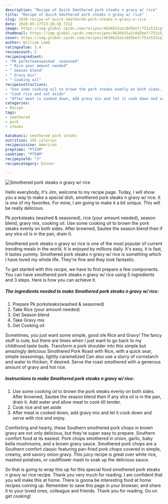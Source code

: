 ```yaml
---
description: "Recipe of Quick Smothered pork steaks n gravy w/ rice"
title: "Recipe of Quick Smothered pork steaks n gravy w/ rice"
slug: 1838-recipe-of-quick-smothered-pork-steaks-n-gravy-w-rice
date: 2020-05-17T23:36:58.721Z
image: https://img-global.cpcdn.com/recipes/4636b15a2c8d5bef/751x532cq70/smothered-pork-steaks-n-gravy-w-rice-recipe-main-photo.jpg
thumbnail: https://img-global.cpcdn.com/recipes/4636b15a2c8d5bef/751x532cq70/smothered-pork-steaks-n-gravy-w-rice-recipe-main-photo.jpg
cover: https://img-global.cpcdn.com/recipes/4636b15a2c8d5bef/751x532cq70/smothered-pork-steaks-n-gravy-w-rice-recipe-main-photo.jpg
author: William Lamb
ratingvalue: 3.4
reviewcount: 5
recipeingredient:
- "Pk porksteakswashed  seasoned"
- " Rice your amount needed"
- " Season blend"
- " Gravy mix"
- " Cooking oil"
recipeinstructions:
- "Use some cooking oil to brown the pork steaks evenly on both sides. After browned, Sautee the season blend then if any xtra oil is in the pan, drain it. Add water and allow meat to cook till tender."
- "Cook rice and set aside"
- "After meat is cooked down, add gravy mix and let it cook down and serve with rice and enjoy."
categories:
- Recipe
tags:
- smothered
- pork
- steaks

katakunci: smothered pork steaks 
nutrition: 195 calories
recipecuisine: American
preptime: "PT33M"
cooktime: "PT50M"
recipeyield: "3"
recipecategory: Dinner

---
```



![Smothered pork steaks n gravy w/ rice](https://img-global.cpcdn.com/recipes/4636b15a2c8d5bef/751x532cq70/smothered-pork-steaks-n-gravy-w-rice-recipe-main-photo.jpg)

Hello everybody, it's Jim, welcome to my recipe page. Today, I will show you a way to make a special dish, smothered pork steaks n gravy w/ rice. It is one of my favorites. For mine, I am going to make it a bit unique. This will be really delicious.

Pk porksteaks (washed &amp; seasoned), rice (your amount needed), season blend, gravy mix, cooking oil. Use some cooking oil to brown the pork steaks evenly on both sides. After browned, Sautee the season blend then if any xtra oil is in the pan, drain it.

Smothered pork steaks n gravy w/ rice is one of the most popular of current trending meals in the world. It is enjoyed by millions daily. It's easy, it is fast, it tastes yummy. Smothered pork steaks n gravy w/ rice is something which I have loved my whole life. They're fine and they look fantastic.


To get started with this recipe, we have to first prepare a few components. You can have smothered pork steaks n gravy w/ rice using 5 ingredients and 3 steps. Here is how you can achieve it.

<!--inarticleads1-->

##### The ingredients needed to make Smothered pork steaks n gravy w/ rice:

1. Prepare Pk porksteaks(washed &amp; seasoned)
1. Take  Rice (your amount needed)
1. Get  Season blend
1. Take  Gravy mix
1. Get  Cooking oil


Sometimes, you just want some simple, good ole Rice and Gravy! The fancy stuff is cute, but there are times when I just want to go back to my childhood taste buds. Transform a pork shoulder into this simple but amazingly delicious Smothered Pork Roast with Rice, with a quick sear, simple seasonings, lightly caramelized Can also use a slurry of cornstarch and water to thicken, if desired. Serve the roast smothered with a generous amount of gravy and hot rice. 

<!--inarticleads2-->

##### Instructions to make Smothered pork steaks n gravy w/ rice:

1. Use some cooking oil to brown the pork steaks evenly on both sides. After browned, Sautee the season blend then if any xtra oil is in the pan, drain it. Add water and allow meat to cook till tender.
1. Cook rice and set aside
1. After meat is cooked down, add gravy mix and let it cook down and serve with rice and enjoy.


Comforting and hearty, these Southern smothered pork chops in brown gravy are not only delicious, but they&#39;re super easy to prepare. Southern comfort food at its easiest. Pork chops smothered in onion, garlic, baby bella mushrooms, and a brown gravy sauce. Smothered pork chops are a Southern comfort classic featuring pan-fried pork chops covered in simple, creamy, and savory onion gravy. This juicy recipe is great over white rice, mashed potatoes, or cauliflower mash to soak up the delicious sauce. 

So that is going to wrap this up for this special food smothered pork steaks n gravy w/ rice recipe. Thank you very much for reading. I am confident that you will make this at home. There is gonna be interesting food at home recipes coming up. Remember to save this page in your browser, and share it to your loved ones, colleague and friends. Thank you for reading. Go on get cooking!
